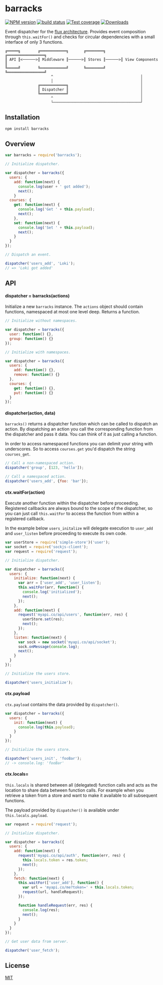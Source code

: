 # barracks
[![NPM version][npm-image]][npm-url]
[![build status][travis-image]][travis-url]
[![Test coverage][coveralls-image]][coveralls-url]
[![Downloads][downloads-image]][downloads-url]

Event dispatcher for the [flux architecture][flux]. Provides event composition
through `this.waitFor()` and checks for circular dependencies with a small
interface of only 3 functions.

```
╔═════╗        ╔════════════╗       ╔════════╗       ╔═════════════════╗
║ API ║<──────>║ Middleware ║──────>║ Stores ║──────>║ View Components ║
╚═════╝        ╚════════════╝       ╚════════╝       ╚═════════════════╝
                     ^                                        │
                     │                                        │
               ╔════════════╗                                 │
               ║ Dispatcher ║                                 │
               ╚════════════╝                                 │
                     ^                                        │
                     └────────────────────────────────────────┘
```

## Installation
```sh
npm install barracks
```

## Overview
````js
var barracks = require('barracks');

// Initialize dispatcher.

var dispatcher = barracks({
  users: {
    add: function(next) {
      console.log(user + ' got added');
      next();
    }
  courses: {
    get: function(next) {
      console.log('Get ' + this.payload);
      next();
    },
    set: function(next) {
      console.log('Set ' + this.payload);
      next();
    }
  }
});

// Dispatch an event.

dispatcher('users_add', 'Loki');
// => 'Loki got added'
````

## API
#### dispatcher = barracks(actions)
Initialize a new `barracks` instance. The `actions` object should contain
functions, namespaced at most one level deep. Returns a function.
```js
// Initialize without namespaces.

var dispatcher = barracks({
  user: function() {},
  group: function() {}
});

// Initialize with namespaces.

var dispatcher = barracks({
  users: {
    add: function() {},
    remove: function() {}
  },
  courses: {
    get: function() {},
    put: function() {}
  }
});
```

#### dispatcher(action, data)
`barracks()` returns a dispatcher function which can be called to dispatch an
action. By dispatching an action you call the corresponding function from
the dispatcher and pass it data. You can think of it as just calling a
function.

In order to access namespaced functions you can delimit your string with
underscores. So to access `courses.get` you'd dispatch the string `courses_get`.
````js
// Call a non-namespaced action.
dispatcher('group', [123, 'hello']);

// Call a namespaced action.
dispatcher('users_add', {foo: 'bar'});
````

#### ctx.waitFor(action)
Execute another function within the dispatcher before proceeding. Registered
callbacks are always bound to the scope of the dispatcher, so you can just
call `this.waitFor` to access the function from within a registered callback.

In the example below `users_initalize` will delegate execution to `user_add` and
`user_listen` before proceeding to execute its own code.
```js
var userStore = require('simple-store')('user');
var socket = require('sockjs-client');
var request = require('request');

// Initialize dispatcher.

var dispatcher = barracks({
  users: {
    initialize: function(next) {
      var arr = ['user_add', 'user_listen'];
      this.waitFor(arr, function() {
        console.log('initialized');
        next();
      });
    },
    add: function(next) {
      request('myapi.co/api/users', function(err, res) {
        userStore.set(res);
        next();
      });
    },
    listen: function(next) {
      var sock = new socket('myapi.co/api/socket');
      sock.onMessage(console.log);
      next();
    }
  }
});

// Initialize the users store.

dispatcher('users_initialize');
```

#### ctx.payload
`ctx.payload` contains the data provided by `dispatcher()`.
```js
var dispatcher = barracks({
  users: {
    init: function(next) {
      console.log(this.payload);
    }
  }
});

// Initialize the users store.

dispatcher('users_init', 'fooBar');
// -> console.log: 'fooBar'
```

#### ctx.locals=
`this.locals` is shared between all (delegated) function calls and acts as the
location to share data between function calls. For example when you retrieve
a token from a store and want to make it available to all subsequent functions.

The payload provided by `dispatcher()` is available under `this.locals.payload`.
```js
var request = require('request');

// Initialize dispatcher.

var dispatcher = barracks({
  users: {
    add: function(next) {
      request('myapi.co/api/auth', function(err, res) {
        this.locals.token = res.token;
        next();
      });
    },
    fetch: function(next) {
      this.waitFor(['user_add'], function() {
        var url = 'myapi.co/me?token=' + this.locals.token;
        request(url, handleRequest);
      });

      function handleRequest(err, res) {
        console.log(res);
        next();
      }
    }
  }
});

// Get user data from server.

dispatcher('user_fetch');
```

## License
[MIT](https://tldrlegal.com/license/mit-license)

[npm-image]: https://img.shields.io/npm/v/barracks.svg?style=flat-square
[npm-url]: https://npmjs.org/package/barracks
[travis-image]: https://img.shields.io/travis/yoshuawuyts/barracks.svg?style=flat-square
[travis-url]: https://travis-ci.org/yoshuawuyts/barracks
[coveralls-image]: https://img.shields.io/coveralls/yoshuawuyts/barracks.svg?style=flat-square
[coveralls-url]: https://coveralls.io/r/yoshuawuyts/barracks?branch=master
[downloads-image]: http://img.shields.io/npm/dm/barracks.svg?style=flat-square
[downloads-url]: https://npmjs.org/package/barracks

[flux]: http://facebook.github.io/react/blog/2014/05/06/flux.html
[browserify]: https://github.com/substack/node-browserify
